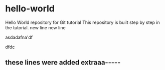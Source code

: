 # hello-world
Hello World repository for Git tutorial
This repository is built step by step in the tutorial.
new line 
new line

asdadafna'df

dfdc

these lines were added extraaa-----
----
